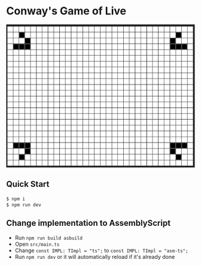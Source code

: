 # Conway's Game of Live

![thumbnail](./public/thumbnail.png)

## Quick Start

```console
$ npm i
$ npm run dev
```

## Change implementation to AssemblyScript

- Run `npm run build asbuild`
- Open `src/main.ts`
- Change `const IMPL: TImpl = "ts";` to `const IMPL: TImpl = "asm-ts";`
- Run `npm run dev` or it will automatically reload if it's already done

